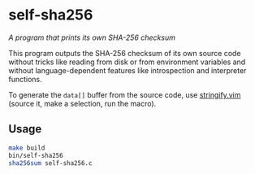 # self-sha256

_A program that prints its own SHA-256 checksum_

This program outputs the SHA-256 checksum of its own source code without tricks like reading from disk or from environment variables and without language-dependent features like introspection and interpreter functions.

To generate the `data[]` buffer from the source code, use [stringify.vim](stringify.vim) (source it, make a selection, run the macro).

## Usage

```bash
make build
bin/self-sha256
sha256sum self-sha256.c
```
